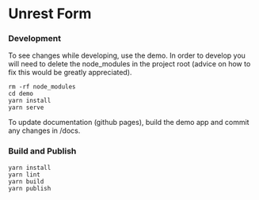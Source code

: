 # Unrest Form

### Development

To see changes while developing, use the demo. In order to develop you will need to delete the node_modules in the project root (advice on how to fix this would be greatly appreciated).

```
rm -rf node_modules
cd demo
yarn install
yarn serve
```

To update documentation (github pages), build the demo app and commit any changes in /docs.

### Build and Publish

```
yarn install
yarn lint
yarn build
yarn publish
```

